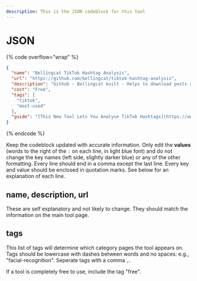 ```yaml
---
description: This is the JSON codeblock for this tool
---
```


# JSON

{% code overflow="wrap" %}
```json
{
  "name": "Bellingcat TikTok Hashtag Analysis",
  "url": "https://github.com/bellingcat/tiktok-hashtag-analysis",
  "description": "Github - Bellingcat built - Helps to download posts and videos from TikTok for a given set of hashtags over a period of time.",
  "cost": "Free",
  "tags": [
    "tiktok",
    "most-used"
  ],
  "guide": "[This New Tool Lets You Analyse TikTok Hashtags](https://www.bellingcat.com/resources/how-tos/2022/05/11/this-new-tool-lets-you-analyse-tiktok-hashtags/)                                             "
}
```
{% endcode %}

Keep the codeblock updated with accurate information. Only edit the **values** (words to the right of the `:` on each line, in light blue font) and do not change the key names (left side, slightly darker blue) or any of the other formatting. Every line should end in a comma except the last line. Every key and value should be enclosed in quotation marks. See below for an explanation of each line.&#x20;

## name, description, url

These are self explanatory and not likely to change. They should match the information on the main tool page.

## tags

This list of tags will determine which category pages the tool appears on. Tags should be lowercase with dashes between words and no spaces: e.g., "facial-recognition". Seperate tags with a comma `,`.

If a tool is completely free to use, include the tag "free".

